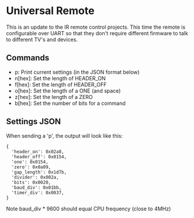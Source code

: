 
Universal Remote
================

This is an update to the IR remote control projects.  This time
the remote is configurable over UART so that they don't require
different firmware to talk to different TV's and devices.

Commands
--------

* p: Print current settings (in the JSON format below)
* n[hex]: Set the length of HEADER_ON
* f[hex]: Set the length of HEADER_OFF
* o[hex]: Set the length of a ONE (and space)
* z[hex]: Set the length of a ZERO
* b[hex]: Set the number of bits for a command

Settings JSON
-------------

When sending a 'p', the output will look like this:

    {
      'header_on': 0x02a8,
      'header_off': 0x0154,
      'one': 0x0154,
      'zero': 0x0a09,
      'gap_length': 0x1d7b,
      'divider': 0x002a,
      'bits': 0x0020,
      'baud_div': 0x01bb,
      'timer_div': 0x0037,
    }

Note baud_div * 9600 should equal CPU frequency (close to 4MHz)


